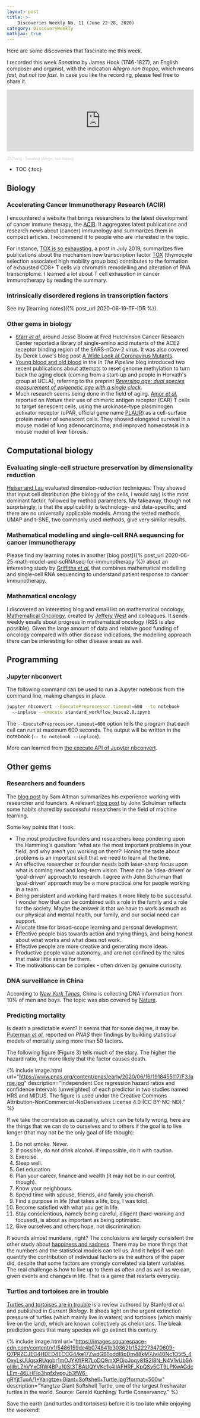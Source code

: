 ```yaml
---
layout: post
title: >-
    Discoveries Weekly No. 11 (June 22-28, 2020)
category: DiscoveryWeekly
mathjax: true
---
```


Here are some discoveries that fascinate me this week.

I recorded this week *Sonatina* by James Hook (1746-1827), an English composer
and organist, with the indication *Allegro non troppo*, which means *fast, but
not too fast*. In case you like the recording, please feel free to share it.

<p>

<iframe width="100%" height="166" scrolling="no" frameborder="no" allow="autoplay" src="https://w.soundcloud.com/player/?url=https%3A//api.soundcloud.com/tracks/846901033&color=%23ff5500&auto_play=false&hide_related=false&show_comments=true&show_user=true&show_reposts=false&show_teaser=true"></iframe><div style="font-size: 10px; color: #cccccc;line-break: anywhere;word-break: normal;overflow: hidden;white-space: nowrap;text-overflow: ellipsis; font-family: Interstate,Lucida Grande,Lucida Sans Unicode,Lucida Sans,Garuda,Verdana,Tahoma,sans-serif;font-weight: 100;"><a href="https://soundcloud.com/jdzhang" title="JDZhang" target="_blank" style="color: #cccccc; text-decoration: none;">JDZhang</a> · <a href="https://soundcloud.com/jdzhang/sonatina-allegro-non-troppo" title="Sonatina (Allegro non troppo)" target="_blank" style="color: #cccccc; text-decoration: none;">Sonatina (Allegro non troppo)</a></div>

</p>

* TOC
{:toc}

## Biology

### Accelerating Cancer Immunotherapy Research (ACIR)

I encountered a website that brings researchers to the latest development of
cancer immune therapy, the [ACIR](http://acir.org). It aggregates latest
publications and research news about (cancer) immunology and summarizes them in
compact articles. I recommend it to people who are interested in the topic.

For instance, [TOX is so
exhausting](https://acir.org/weekly-digests/2019/july/tox-is-so-exhausting), a
post in July 2019, summarizes five publications about the mechanism how
transcription factor [TOX](https://www.ncbi.nlm.nih.gov/gene/9760) (thymocyte
selection associated high mobility group box) contributes to the formation of
exhausted CD8+ T cells via chromatin remodelling and alteration of RNA
transcriptome. I learned a lot about T cell exhaustion in cancer immunotherapy
by reading the summary.

### Intrinsically disordered regions in transcription factors

See my [learning notes]({% post_url 2020-06-19-TF-IDR %}).

### Other gems in biology

* [Starr *et al.*](https://www.biorxiv.org/content/10.1101/2020.06.17.157982v1)
    around Jesse Bloom at Fred Hutchinson Cancer Research Center reported a
    library of single-amino acid mutants of the ACE2 receptor binding region of
    the SARS-nCov-2 virus. It was also covered by Derek Lowe's blog post [A Wide
    Look at Coronavirus
    Mutants](https://blogs.sciencemag.org/pipeline/archives/2020/06/19/a-wide-look-at-coronavirus-mutants).
* [Young blood and old
    blood](https://blogs.sciencemag.org/pipeline/archives/2020/06/12/young-blood-and-old-blood)
    in the *In The Pipeline* blog introduced two recent publications about
    attempts to reset genome methylation to turn back the aging clock (coming
    from a start-up and people in Horvath's group at UCLA), referring to the
    preprint [*Reversing age: dual species measurement of epigenetic age with a
    single clock*](https://www.biorxiv.org/content/10.1101/2020.05.07.082917v1).
* Much research seems being done in the field of aging. [Amor *et
    al.*](https://www.nature.com/articles/s41586-020-2403-9) reported on
    *Nature* their use of chimeric antigen receptor (CAR) T cells to target
    senescent cells, using the urokinase-type plasminogen activator receptor
    (uPAR, official gene name [PLAUR](https://www.ncbi.nlm.nih.gov/gene/5329))
    as a cell-surface protein marker of senescent cells. They showed elongated
    survival in a mouse model of lung adenocarcinoma, and improved homeostasis
    in a mouse model of liver fibrosis.

## Computational biology

### Evaluating single-cell structure preservation by dimensionality reduction

[Heiser and
Lau](https://www.sciencedirect.com/science/article/pii/S2211124720305258)
evaluated dimension-reduction techniques. They showed that input cell
distribution (the biology of the cells, I would say) is the most dominant
factor, followed by method parameters. My takeaway, though not surprisingly, is
that the applicability is technology- and data-specific, and there are no
universally applicable models. Among the tested methods, UMAP and t-SNE, two
commonly used methods, give very similar results.

### Mathematical modelling and single-cell RNA sequencing for cancer immunotherapy

Please find my learning notes in another [blog post]({% post_url 2020-06-25-math-model-and-scRNAseq-for-immunotherapy %}) about an interesting study by 
[Griffiths *et al.*](https://www.pnas.org/content/early/2020/06/19/1918937117) that combines mathematical modelling and single-cell RNA sequencing to understand patient response to cancer immunotherapy.
 
### Mathematical oncology

I discovered an interesting blog and email list on mathematical oncology,
[Mathematical Oncology](http://mathematical-oncology.org/), created by [Jeffery
West](http://jeffreybwest.com/) and colleagues. It sends weekly emails about
progress in mathematical oncology (RSS is also possible). Given the large amount
of data and relative good funding of oncology compared with other disease
indications, the modelling approach there can be interesting for other disease
areas as well.

## Programming

### Jupyter nbconvert

The following command can be used to run a Jupyter notebook from the command
line, making changes in place.

```bash
jupyter nbconvert --ExecutePreprocessor.timeout=600 --to notebook
  --inplace --execute standard_workflow_besca2.0.ipynb
```

The `--ExecutePreprocessor.timeout=600` option tells the program that each cell
can run at maximum 600 seconds. The output will be written in the notebook (`--
to notebook --inplace`).

More can learned from [the execute API of Jupyter nbconvert](https://nbconvert.readthedocs.io/en/latest/execute_api.html).

## Other gems

### Researchers and founders

The [blog post](https://blog.samaltman.com/researchers-and-founders) by Sam
Altman summarizes his experience working with researcher and founders. A
relevant [blog post](http://joschu.net/blog/opinionated-guide-ml-research.html)
by John Schulman reflects some habits shared by successful researchers in the
field of machine learning.

Some key points that I took:

* The most productive founders and researchers keep pondering upon the Hamming's
  question: &lsquo;what are the most important problems in your field, and why
  aren’t you working on them?&rsquo; Honing the taste about problems is an
  important skill that we need to learn all the time.
* An effective researcher or founder needs both laser-sharp focus upon what is
  coming next and long-term vision. There can be &lsquo;idea-driven&rsquo; or
  &lsquo;goal-driven&rsquo; approach to research. I agree with John Schulman
  that &lsquo;goal-driven&rsquo; approach may be a more practical one for people
  working in a team.
* Being persistent and working hard makes it more likely to be successful. I
  wonder how that can be combined with a role in the family and a role for the
  society. Maybe the answer is that we have to work as much as our physical and
  mental health, our family, and our social need can support.
* Allocate time for broad-scope learning and personal development.
* Effective people bias towards action and trying things, and being honest about
  what works and  what does not work.
* Effective people are more creative and generating more ideas.
* Productive people value autonomy, and are not confined by the rules that make
    little sense for them.
* The motivations can be complex - often driven by genuine curiosity.

### DNA surveillance in China

According to [*New York
Times*](https://www.nytimes.com/2020/06/17/world/asia/China-DNA-surveillance.html),
China is collecting DNA information from 10% of men and boys. The topic was also
covered by
[Nature](https://www.nature.com/news/china-expands-dna-data-grab-in-troubled-western-region-1.22033).

### Predicting mortality

Is death a predictable event? It seems that for some degree, it may be.
[Puterman *et al.*](https://www.pnas.org/content/early/2020/06/16/1918455117)
reported on *PNAS* their findings by building statistical models of mortality
using more than 50 factors.

The following figure (Figure 3) tells much of the story. The higher the hazard
ratio, the more likely that the factor causes death.

{% include image.html
url="https://www.pnas.org/content/pnas/early/2020/06/16/1918455117/F3.large.jpg"
description="Independent Cox regression hazard ratios and confidence intervals
(unweighted) of each predictor in two studies named HRS and MIDUS. The figure is
used under the Creative Commons Attribution-NonCommercial-NoDerivatives License
4.0 (CC BY-NC-ND)."
%}

If we take the correlation as causality, which can be totally wrong, here are
the things that we can do to ourselves and to others if the goal is to live
longer (that may not be the only goal of life though):

1. Do not smoke. Never.
1. If possible, do not drink alcohol. If impossible, do it with caution.
1. Exercise.
1. Sleep well.
1. Get education.
1. Plan your career, finance and wealth (it may not be in our control, though).
1. Know your neighbours.
1. Spend time with spouse, friends, and family you cherish.
1. Find a purpose in life (that takes a life, boy, I was told).
1. Become satisfied with what you get in life.
1. Stay conscientious, namely being careful, diligent (hard-working and
   focused), is about as important as being optimistic.
1. Give ourselves and others hope, not discrimination.

It sounds almost mundane, right? The conclusions are largely consistent the
other study about [happiness and
sadness](https://accio.github.io/discoveryweekly/2020/06/05/dw8-2020KW23.html#happiness-and-sadness-quantified).
There may be more things that the numbers and the statistical models can tell
us. And it helps if we can quantify the contribution of individual factors as
the authors of the paper did, despite that some factors are strongly correlated
via latent variables. The real challenge is how to live up to them as often
 and as well as we can, given events and changes in life. That is a game that
 restarts everyday.

### Turtles and tortoises are in trouble

[Turtles and tortoises are in
trouble](https://www.sciencedirect.com/science/article/pii/S0960982220306369) is
a review authored by Stanford *et al.* and published in *Current Biology*. It
sheds light on the urgent extinction pressure of turtles (which mainly live in
waters) and tortoises (which mainly live on the land), which are known
collectively as chelonians. The bleak prediction goes that many species will go
extinct this century.

{% include image.html
url="https://images.squarespace-cdn.com/content/v1/5486159de4b074841b303621/1522273470609-Q7PRZCJEC4HDED4ECCG4/ke17ZwdGBToddI8pDm48kM7JvI40Nc1O5t5_4OxyLsUUqsxRUqqbr1mOJYKfIPR7LoDQ9mXPOjoJoqy81S2I8N_N4V1vUb5AoIIIbLZhVYxCRW4BPu10St3TBAUQYVKc1k4IlAFHRF_KpQSy5CT9LPKwAGdcLEm-46LHFIo3hpfxIypgJb3fW6-gRYjtTuoA/1+Yangtze+Giant+Softshell+Turtle.jpg?format=500w"
description="Yangtze Giant Softshell Turtle, one of the largest freshwater
turtles in the world. Source: Gerald Kuchling/ Turtle Conservancy."
%}

Save the earth (and turtles and tortoises) before it is too late while enjoying
the weekend!
